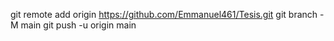 git remote add origin https://github.com/Emmanuel461/Tesis.git
git branch -M main
git push -u origin main